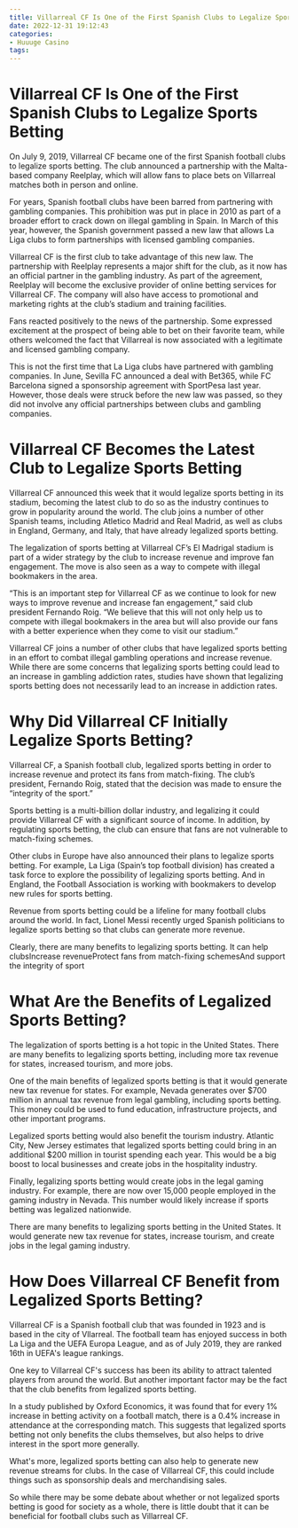 ```yaml
---
title: Villarreal CF Is One of the First Spanish Clubs to Legalize Sports Betting
date: 2022-12-31 19:12:43
categories:
- Huuuge Casino
tags:
---
```



#  Villarreal CF Is One of the First Spanish Clubs to Legalize Sports Betting

On July 9, 2019, Villarreal CF became one of the first Spanish football clubs to legalize sports betting. The club announced a partnership with the Malta-based company Reelplay, which will allow fans to place bets on Villarreal matches both in person and online.

For years, Spanish football clubs have been barred from partnering with gambling companies. This prohibition was put in place in 2010 as part of a broader effort to crack down on illegal gambling in Spain. In March of this year, however, the Spanish government passed a new law that allows La Liga clubs to form partnerships with licensed gambling companies.

Villarreal CF is the first club to take advantage of this new law. The partnership with Reelplay represents a major shift for the club, as it now has an official partner in the gambling industry. As part of the agreement, Reelplay will become the exclusive provider of online betting services for Villarreal CF. The company will also have access to promotional and marketing rights at the club’s stadium and training facilities.

Fans reacted positively to the news of the partnership. Some expressed excitement at the prospect of being able to bet on their favorite team, while others welcomed the fact that Villarreal is now associated with a legitimate and licensed gambling company.

This is not the first time that La Liga clubs have partnered with gambling companies. In June, Sevilla FC announced a deal with Bet365, while FC Barcelona signed a sponsorship agreement with SportPesa last year. However, those deals were struck before the new law was passed, so they did not involve any official partnerships between clubs and gambling companies.

#  Villarreal CF Becomes the Latest Club to Legalize Sports Betting

Villarreal CF announced this week that it would legalize sports betting in its stadium, becoming the latest club to do so as the industry continues to grow in popularity around the world. The club joins a number of other Spanish teams, including Atletico Madrid and Real Madrid, as well as clubs in England, Germany, and Italy, that have already legalized sports betting.

The legalization of sports betting at Villarreal CF’s El Madrigal stadium is part of a wider strategy by the club to increase revenue and improve fan engagement. The move is also seen as a way to compete with illegal bookmakers in the area.

“This is an important step for Villarreal CF as we continue to look for new ways to improve revenue and increase fan engagement,” said club president Fernando Roig. “We believe that this will not only help us to compete with illegal bookmakers in the area but will also provide our fans with a better experience when they come to visit our stadium.”

Villarreal CF joins a number of other clubs that have legalized sports betting in an effort to combat illegal gambling operations and increase revenue. While there are some concerns that legalizing sports betting could lead to an increase in gambling addiction rates, studies have shown that legalizing sports betting does not necessarily lead to an increase in addiction rates.

#  Why Did Villarreal CF Initially Legalize Sports Betting?

Villarreal CF, a Spanish football club, legalized sports betting in order to increase revenue and protect its fans from match-fixing. The club’s president, Fernando Roig, stated that the decision was made to ensure the “integrity of the sport.”

Sports betting is a multi-billion dollar industry, and legalizing it could provide Villarreal CF with a significant source of income. In addition, by regulating sports betting, the club can ensure that fans are not vulnerable to match-fixing schemes.

Other clubs in Europe have also announced their plans to legalize sports betting. For example, La Liga (Spain’s top football division) has created a task force to explore the possibility of legalizing sports betting. And in England, the Football Association is working with bookmakers to develop new rules for sports betting.

Revenue from sports betting could be a lifeline for many football clubs around the world. In fact, Lionel Messi recently urged Spanish politicians to legalize sports betting so that clubs can generate more revenue.

Clearly, there are many benefits to legalizing sports betting. It can help clubsIncrease revenueProtect fans from match-fixing schemesAnd support the integrity of sport

#  What Are the Benefits of Legalized Sports Betting?

The legalization of sports betting is a hot topic in the United States. There are many benefits to legalizing sports betting, including more tax revenue for states, increased tourism, and more jobs.

One of the main benefits of legalized sports betting is that it would generate new tax revenue for states. For example, Nevada generates over $700 million in annual tax revenue from legal gambling, including sports betting. This money could be used to fund education, infrastructure projects, and other important programs.

Legalized sports betting would also benefit the tourism industry. Atlantic City, New Jersey estimates that legalized sports betting could bring in an additional $200 million in tourist spending each year. This would be a big boost to local businesses and create jobs in the hospitality industry.

Finally, legalizing sports betting would create jobs in the legal gaming industry. For example, there are now over 15,000 people employed in the gaming industry in Nevada. This number would likely increase if sports betting was legalized nationwide.

There are many benefits to legalizing sports betting in the United States. It would generate new tax revenue for states, increase tourism, and create jobs in the legal gaming industry.

#  How Does Villarreal CF Benefit from Legalized Sports Betting?

Villarreal CF is a Spanish football club that was founded in 1923 and is based in the city of Vllarreal. The football team has enjoyed success in both La Liga and the UEFA Europa League, and as of July 2019, they are ranked 16th in UEFA's league rankings.

One key to Villarreal CF's success has been its ability to attract talented players from around the world. But another important factor may be the fact that the club benefits from legalized sports betting.

In a study published by Oxford Economics, it was found that for every 1% increase in betting activity on a football match, there is a 0.4% increase in attendance at the corresponding match. This suggests that legalized sports betting not only benefits the clubs themselves, but also helps to drive interest in the sport more generally.

What's more, legalized sports betting can also help to generate new revenue streams for clubs. In the case of Villarreal CF, this could include things such as sponsorship deals and merchandising sales.

So while there may be some debate about whether or not legalized sports betting is good for society as a whole, there is little doubt that it can be beneficial for football clubs such as Villarreal CF.